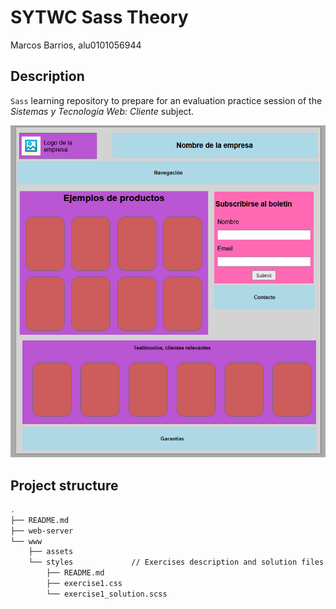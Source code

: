 # SYTWC Sass Theory

Marcos Barrios, alu0101056944

## Description

<code>Sass</code> learning repository to prepare for an evaluation practice session of the *Sistemas y Tecnología Web: Cliente* subject.

![Webpage image](docs/webpage.PNG)

## Project structure

```bash
.
├── README.md
├── web-server
└── www
    ├── assets
    └── styles             // Exercises description and solution files
        ├── README.md
        ├── exercise1.css
        └── exercise1_solution.scss

```